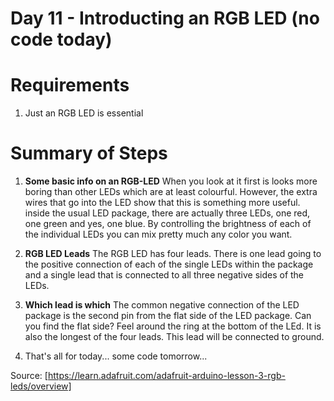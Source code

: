 # Day 11 - Introducting an RGB LED (no code today)

# Requirements
1. Just an RGB LED is essential

# Summary of Steps
1. __Some basic info on an RGB-LED__
When you look at it first is looks more boring than other LEDs which are at least colourful. 
However, the extra wires that go into the LED show that this is something more useful. 
inside the usual LED package, there are actually three LEDs, one red, one green and yes, one blue. 
By controlling the brightness of each of the individual LEDs you can mix pretty much any color you want.


2. __RGB LED Leads__ The RGB LED has four leads.
There is one lead going to the positive connection of each of the single LEDs within the package and 
a single lead that is connected to all three negative sides of the LEDs.

3. __Which lead is which__
The common negative connection of the LED package is the second pin from the flat side of the LED package. 
Can you find the flat side? Feel around the ring at the bottom of the LEd.
It is also the longest of the four leads. This lead will be connected to ground.

4. That's all for today... some code tomorrow...



Source: [https://learn.adafruit.com/adafruit-arduino-lesson-3-rgb-leds/overview]
